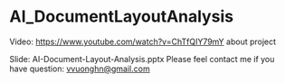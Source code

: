 # AI_DocumentLayoutAnalysis
Video: https://www.youtube.com/watch?v=ChTfQIY79mY about project

Slide: AI-Document-Layout-Analysis.pptx
Please feel contact me if you have question: vvuonghn@gmail.com


